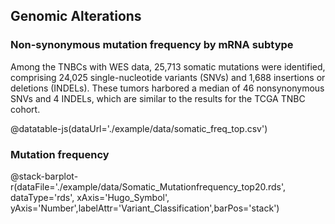 ## Genomic Alterations

### Non-synonymous mutation frequency by mRNA subtype

Among the TNBCs with WES data, 25,713 somatic mutations were identified, comprising 24,025 single-nucleotide variants (SNVs) and 1,688 insertions or deletions (INDELs). These tumors harbored a median of 46 nonsynonymous SNVs and 4 INDELs, which are similar to the results for the TCGA TNBC cohort.

@datatable-js(dataUrl='./example/data/somatic_freq_top.csv')

### Mutation frequency

@stack-barplot-r(dataFile='./example/data/Somatic_Mutationfrequency_top20.rds', dataType='rds', xAxis='Hugo_Symbol', yAxis='Number',labelAttr='Variant_Classification',barPos='stack')
